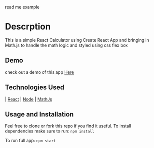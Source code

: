 read me example
# Descrption
This is a simple React Calculator using Create React App and bringing in Math.js to handle the math logic and styled using css flex box


## Demo
check out a demo of this app [Here](https://react-calculator-sepia.vercel.app/ "Demo")

## Technologies Used
 | [React](https://reactjs.org/ "React") | [Node](nodejs.org "Node") | [MathJs](https://www.npmjs.com/package/mathjs "MathJs")

## Usage and Installation
Feel free to clone or fork this repo if you find it useful. 
To install dependencies make sure to run: 
```npm install```

To run full app: 
```npm start```
